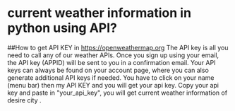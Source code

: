 # current weather information in python using API?


##How to get API KEY in https://openweathermap.org
The API key is all you need to call any of our weather APIs. 
Once you sign up using your email, the API key (APPID) will be sent to you in a confirmation email. 
Your API keys can always be found on your account page, where you can also generate additional API keys if needed. 
You have to click on your name (menu bar) then my API KEY and you will get your api key.
Copy your api key and paste in "your_api_key", you will get current weather information of desire city .
